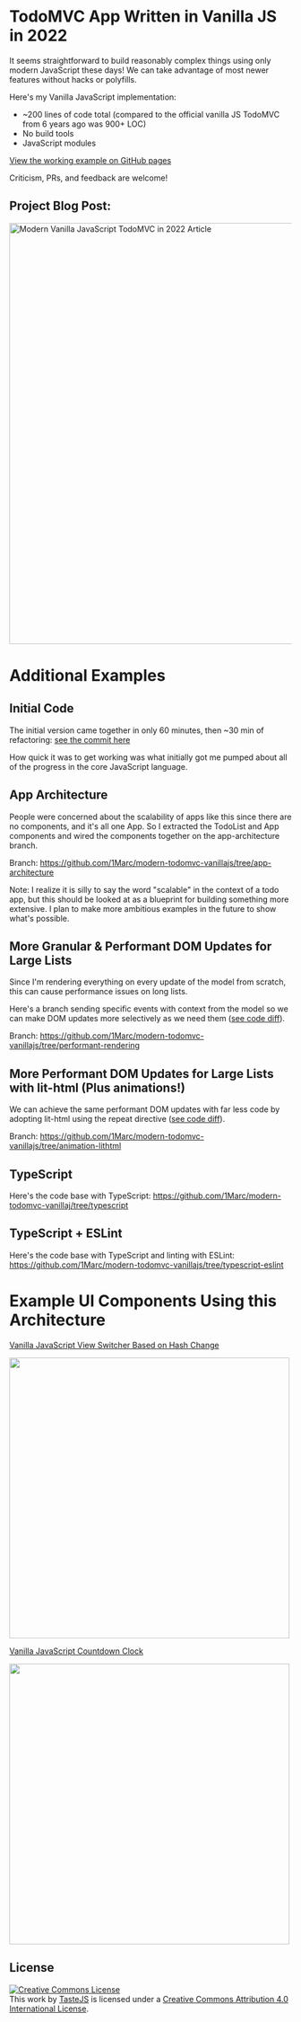 # TodoMVC App Written in Vanilla JS in 2022

It seems straightforward to build reasonably complex things using only modern JavaScript these days! We can take advantage of most newer features without hacks or polyfills.

Here's my Vanilla JavaScript implementation:

- ~200 lines of code total (compared to the official vanilla JS TodoMVC from 6 years ago was 900+ LOC)
- No build tools
- JavaScript modules

<a href="https://1marc.github.io/modern-todomvc-vanillajs/" target="_new">View the working example on GitHub pages</a>

Criticism, PRs, and feedback are welcome!

## Project Blog Post:

[<img alt="Modern Vanilla JavaScript TodoMVC in 2022 Article" width="750" src="https://static.frontendmasters.com/assets/blog/2022/vanilla-javascript-todomvc.jpg" />](https://frontendmasters.com/blog/vanilla-javascript-todomvc/)

# Additional Examples

## Initial Code

The initial version came together in only 60 minutes, then ~30 min of refactoring: [see the commit here](https://github.com/1Marc/modern-todomvc-vanillajs/tree/fb3c61ed104c440f0c29e3a074b6777c791aa2f6)

How quick it was to get working was what initially got me pumped about all of the progress in the core JavaScript language.

## App Architecture

People were concerned about the scalability of apps like this since there are no components, and it's all one App. So I extracted the TodoList and App components and wired the components together on the app-architecture branch.

Branch: https://github.com/1Marc/modern-todomvc-vanillajs/tree/app-architecture

Note: I realize it is silly to say the word "scalable" in the context of a todo app, but this should be looked at as a blueprint for building something more extensive. I plan to make more ambitious examples in the future to show what's possible.

## More Granular & Performant DOM Updates for Large Lists

Since I'm rendering everything on every update of the model from scratch, this can cause performance issues on long lists.

Here's a branch sending specific events with context from the model so we can make DOM updates more selectively as we need them ([see code diff](https://github.com/1Marc/modern-todomvc-vanillajs/commit/fc89da1a6bd15489d5256575a4e193e11efd8d43)).

Branch: https://github.com/1Marc/modern-todomvc-vanillajs/tree/performant-rendering

## More Performant DOM Updates for Large Lists with lit-html (Plus animations!)

We can achieve the same performant DOM updates with far less code by adopting lit-html using the repeat directive ([see code diff](https://github.com/1Marc/modern-todomvc-vanillajs/commit/ef86a73166029991dc88c649f7ec4931a2a96c86)).

Branch: https://github.com/1Marc/modern-todomvc-vanillajs/tree/animation-lithtml

## TypeScript

Here's the code base with TypeScript: https://github.com/1Marc/modern-todomvc-vanillaj/tree/typescript

## TypeScript + ESLint

Here's the code base with TypeScript and linting with ESLint: https://github.com/1Marc/modern-todomvc-vanillajs/tree/typescript-eslint

# Example UI Components Using this Architecture

[Vanilla JavaScript View Switcher Based on Hash Change](https://codepen.io/1Marc/pen/poLmXZR)

<a href="https://codepen.io/1Marc/pen/poLmXZR"><img src="https://user-images.githubusercontent.com/19269/189225506-1c1838e1-5b2a-408b-802a-dfe71b2f703c.png" width="500" /></a>

[Vanilla JavaScript Countdown Clock](https://codepen.io/1Marc/pen/bGvPRdy)

<a href="https://codepen.io/1Marc/pen/bGvPRdy"><img src="https://user-images.githubusercontent.com/19269/189225317-bb2ce1fb-a734-4193-beb1-670b5d6fbb04.png" width="500" /></a>

## License

<a rel="license" href="http://creativecommons.org/licenses/by/4.0/deed.en_US"><img alt="Creative Commons License" style="border-width:0" src="http://i.creativecommons.org/l/by/4.0/80x15.png" /></a><br />This <span xmlns:dct="http://purl.org/dc/terms/" href="http://purl.org/dc/dcmitype/InteractiveResource" rel="dct:type">work</span> by <a xmlns:cc="http://creativecommons.org/ns#" href="http://sindresorhus.com" property="cc:attributionName" rel="cc:attributionURL">TasteJS</a> is licensed under a <a rel="license" href="http://creativecommons.org/licenses/by/4.0/deed.en_US">Creative Commons Attribution 4.0 International License</a>.
